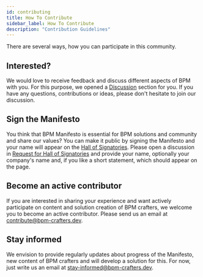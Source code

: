 ```yaml
---
id: contributing
title: How To Contribute
sidebar_label: How To Contribute
description: "Contribution Guidelines"
---
```


There are several ways, how you can participate in this community. 

## Interested?

We would love to receive feedback and discuss different aspects of BPM with you. For this purpose,
we opened a [Discussion](https://github.com/bpm-crafters/bpm-crafters/discussions) section for you.
If you have any questions, contributions or ideas, please don't hesitate to join our discussion.


## Sign the Manifesto

You think that BPM Manifesto is essential for BPM solutions and community and share our values? You can
make it public by signing the Manifesto and your name will appear on the [Hall of Signatories](https://bpm-crafters.dev/docs/hall-of-signatories). Please open
a discussion in [Request for Hall of Signatories](https://github.com/bpm-crafters/bpm-crafters/discussions/categories/request-for-hall-of-signatories)
and provide your name, optionally your company's name and, if you like a short statement, which should 
appear on the page.


## Become an active contributor

If you are interested in sharing your experience and want actively participate on content and solution
creation of BPM crafters, we welcome you to become an active contributor. Please send us an email at
<a href="mailto:contribute@bpm-crafters.dev">contribute@bpm-crafters.dev</a>.

## Stay informed

We envision to provide regularly updates about progress of the Manifesto, new content of BPM crafters
and will develop a solution for this. For now, just write us an email at 
<a href="mailto:stay-informed@bpm-crafters.dev">stay-informed@bpm-crafters.dev</a>.

